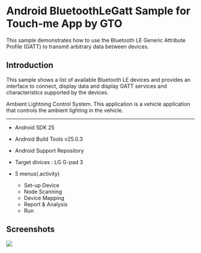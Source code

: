 
Android BluetoothLeGatt Sample for Touch-me App by GTO
===================================

This sample demonstrates how to use the Bluetooth LE Generic Attribute Profile (GATT)
to transmit arbitrary data between devices.

Introduction
------------

This sample shows a list of available Bluetooth LE devices and provides
an interface to connect, display data and display GATT services and
characteristics supported by the devices.

Ambient Lightning Control System.
This application is a vehicle application that controls the ambient lighting in the vehicle.

--------------

- Android SDK 25
- Android Build Tools v25.0.3
- Android Support Repository
- Target divices : LG G-pad 3

- 5 menus(.activity)
  * Set-up Device 
  * Node Scanning
  * Device Mapping
  * Report & Analysis
  * Run 

Screenshots
-------------

<img src="https://user-images.githubusercontent.com/30851459/75013141-ecb89900-54c6-11ea-865c-200d8ef8e516.png">

